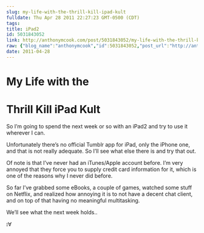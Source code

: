 ```yaml
---
slug: my-life-with-the-thrill-kill-ipad-kult
fulldate: Thu Apr 28 2011 22:27:23 GMT-0500 (CDT)
tags:
title: iPad2
id: 5031843052
link: http://anthonymcook.com/post/5031843052/my-life-with-the-thrill-kill-ipad-kult
raw: {"blog_name":"anthonymcook","id":5031843052,"post_url":"http://anthonymcook.com/post/5031843052/my-life-with-the-thrill-kill-ipad-kult","slug":"my-life-with-the-thrill-kill-ipad-kult","type":"text","date":"2011-04-29 03:27:23 GMT","timestamp":1304047643,"state":"published","format":"markdown","reblog_key":"CNfFKR3F","tags":[],"short_url":"http://tmblr.co/Z8I8zx4hwzJi","summary":"My Life with the Thrill Kill iPad Kult","recommended_source":null,"recommended_color":null,"highlighted":[],"note_count":0,"title":"My Life with the Thrill Kill iPad Kult","body":"<p>So I&rsquo;m going to spend the next week or so with an iPad2, and try to use it wherever I can.</p>\n\n<p>Unfortunately there&rsquo;s no official Tumblr app for iPad, only the iPhone one, and that is not really adequate. So I&rsquo;ll see what else there is and try that out.</p>\n\n<p>Of note is that I&rsquo;ve never had an iTunes/Apple account before. I&rsquo;m very annoyed that they force you to supply credit card information for it, which is one of the reasons why I never did before.</p>\n\n<p>So far I&rsquo;ve grabbed some eBooks, a couple of games, watched some stuff on Netflix, and realized how annoying it is to not have a decent chat client, and on top of that having no meaningful multitasking.</p>\n\n<p>We&rsquo;ll see what the next week holds..</p>\n\n<p>⦂∀</p>","reblog":{"tree_html":"","comment":"<p>So I’m going to spend the next week or so with an iPad2, and try to use it wherever I can.</p>\n\n<p>Unfortunately there’s no official Tumblr app for iPad, only the iPhone one, and that is not really adequate. So I’ll see what else there is and try that out.</p>\n\n<p>Of note is that I’ve never had an iTunes/Apple account before. I’m very annoyed that they force you to supply credit card information for it, which is one of the reasons why I never did before.</p>\n\n<p>So far I’ve grabbed some eBooks, a couple of games, watched some stuff on Netflix, and realized how annoying it is to not have a decent chat client, and on top of that having no meaningful multitasking.</p>\n\n<p>We’ll see what the next week holds..</p>\n\n<p>⦂∀</p>"},"trail":[{"blog":{"name":"anthonymcook","active":true,"theme":{"avatar_shape":"circle","background_color":"#FAFAFA","body_font":"Helvetica Neue","header_bounds":"","header_image":"https://secure.assets.tumblr.com/images/default_header/optica_pattern_05.png?_v=671444c5f47705cce40d8aefd23df3b1","header_image_focused":"https://secure.assets.tumblr.com/images/default_header/optica_pattern_05_focused_v3.png?_v=671444c5f47705cce40d8aefd23df3b1","header_image_scaled":"https://secure.assets.tumblr.com/images/default_header/optica_pattern_05_focused_v3.png?_v=671444c5f47705cce40d8aefd23df3b1","header_stretch":true,"link_color":"#529ECC","show_avatar":true,"show_description":true,"show_header_image":true,"show_title":true,"title_color":"#444444","title_font":"Gibson","title_font_weight":"bold"}},"post":{"id":"5031843052"},"content_raw":"<p>So I’m going to spend the next week or so with an iPad2, and try to use it wherever I can.</p>\n\n<p>Unfortunately there’s no official Tumblr app for iPad, only the iPhone one, and that is not really adequate. So I’ll see what else there is and try that out.</p>\n\n<p>Of note is that I’ve never had an iTunes/Apple account before. I’m very annoyed that they force you to supply credit card information for it, which is one of the reasons why I never did before.</p>\n\n<p>So far I’ve grabbed some eBooks, a couple of games, watched some stuff on Netflix, and realized how annoying it is to not have a decent chat client, and on top of that having no meaningful multitasking.</p>\n\n<p>We’ll see what the next week holds..</p>\n\n<p>⦂∀</p>","content":"<p>So I’m going to spend the next week or so with an iPad2, and try to use it wherever I can.</p>\n\n<p>Unfortunately there’s no official Tumblr app for iPad, only the iPhone one, and that is not really adequate. So I’ll see what else there is and try that out.</p>\n\n<p>Of note is that I’ve never had an iTunes/Apple account before. I’m very annoyed that they force you to supply credit card information for it, which is one of the reasons why I never did before.</p>\n\n<p>So far I’ve grabbed some eBooks, a couple of games, watched some stuff on Netflix, and realized how annoying it is to not have a decent chat client, and on top of that having no meaningful multitasking.</p>\n\n<p>We’ll see what the next week holds..</p>\n\n<p>⦂∀</p>","is_current_item":true,"is_root_item":true}]}
date: 2011-04-28
---
```


# My Life with the
# Thrill Kill iPad Kult

<p>So I&rsquo;m going to spend the next week or so with an iPad2 and try to use it wherever I can.</p>

<p>Unfortunately there&rsquo;s no official Tumblr app for iPad, only the iPhone one, and that is not really adequate. So I&rsquo;ll see what else there is and try that out.</p>

<p>Of note is that I&rsquo;ve never had an iTunes/Apple account before. I&rsquo;m very annoyed that they force you to supply credit card information for it, which is one of the reasons why I never did before.</p>

<p>So far I&rsquo;ve grabbed some eBooks, a couple of games, watched some stuff on Netflix, and realized how annoying it is to not have a decent chat client, and on top of that having no meaningful multitasking.</p>

<p>We&rsquo;ll see what the next week holds..</p>

<p>⦂∀</p>
